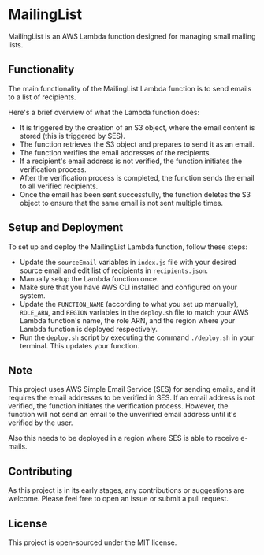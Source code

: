 # MailingList

MailingList is an AWS Lambda function designed for managing small mailing lists. 

## Functionality

The main functionality of the MailingList Lambda function is to send emails to a list of recipients.

Here's a brief overview of what the Lambda function does:

- It is triggered by the creation of an S3 object, where the email content is stored (this is triggered by SES).
- The function retrieves the S3 object and prepares to send it as an email.
- The function verifies the email addresses of the recipients.
- If a recipient's email address is not verified, the function initiates the verification process.
- After the verification process is completed, the function sends the email to all verified recipients.
- Once the email has been sent successfully, the function deletes the S3 object to ensure that the same email is not sent multiple times​.

## Setup and Deployment

To set up and deploy the MailingList Lambda function, follow these steps:

- Update the `sourceEmail` variables in `index.js` file with your desired source email and edit list of recipients in `recipients.json`.
- Manually setup the Lambda function once.
- Make sure that you have AWS CLI installed and configured on your system.
- Update the `FUNCTION_NAME` (according to what you set up manually), `ROLE_ARN`, and `REGION` variables in the `deploy.sh` file to match your AWS Lambda function's name, the role ARN, and the region where your Lambda function is deployed respectively​.
- Run the `deploy.sh` script by executing the command `./deploy.sh` in your terminal. This updates your function.

## Note

This project uses AWS Simple Email Service (SES) for sending emails, and it requires the email addresses to be verified in SES. If an email address is not verified, the function initiates the verification process. However, the function will not send an email to the unverified email address until it's verified by the user.

Also this needs to be deployed in a region where SES is able to receive e-mails.

## Contributing

As this project is in its early stages, any contributions or suggestions are welcome. Please feel free to open an issue or submit a pull request.

## License

This project is open-sourced under the MIT license.